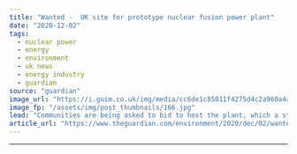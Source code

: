 ```yaml
---
title: "Wanted -  UK site for prototype nuclear fusion power plant"
date: "2020-12-02"
tags: 
  - nuclear power
  - energy
  - environment
  - uk news
  - energy industry
  - guardian
source: "guardian"
image_url: "https://i.guim.co.uk/img/media/cc6de1c85011f4275d4c2a960a4a22cd8fe81139/0_203_5000_3000/master/5000.jpg?width=460&quality=85&auto=format&fit=max&s=61c0593dc27779fc5a3964311a422fee"
image_fp: "/assets/img/post_thumbnails/166.jpg"
lead: "Communities are being asked to bid to host the plant, which a state-backed project plans to build by 2040Communities in the UK are being asked to bid to host a prototype nuclear fusion power plant, which a government-backed programme plans to build b..."
article_url: "https://www.theguardian.com/environment/2020/dec/02/wanted-uk-site-prototype-nuclear-fusion-power-plant"
---
```


---
